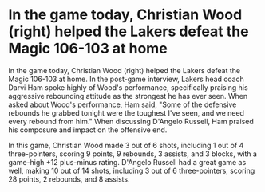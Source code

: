 # In the game today, Christian Wood (right) helped the Lakers defeat the Magic 106-103 at home 
 In the game today, Christian Wood (right) helped the Lakers defeat the Magic 106-103 at home. In the post-game interview, Lakers head coach Darvi Ham spoke highly of Wood's performance, specifically praising his aggressive rebounding attitude as the strongest he has ever seen. When asked about Wood's performance, Ham said, "Some of the defensive rebounds he grabbed tonight were the toughest I've seen, and we need every rebound from him." When discussing D'Angelo Russell, Ham praised his composure and impact on the offensive end.

In this game, Christian Wood made 3 out of 6 shots, including 1 out of 4 three-pointers, scoring 9 points, 9 rebounds, 3 assists, and 3 blocks, with a game-high +12 plus-minus rating. D'Angelo Russell had a great game as well, making 10 out of 14 shots, including 3 out of 6 three-pointers, scoring 28 points, 2 rebounds, and 8 assists.